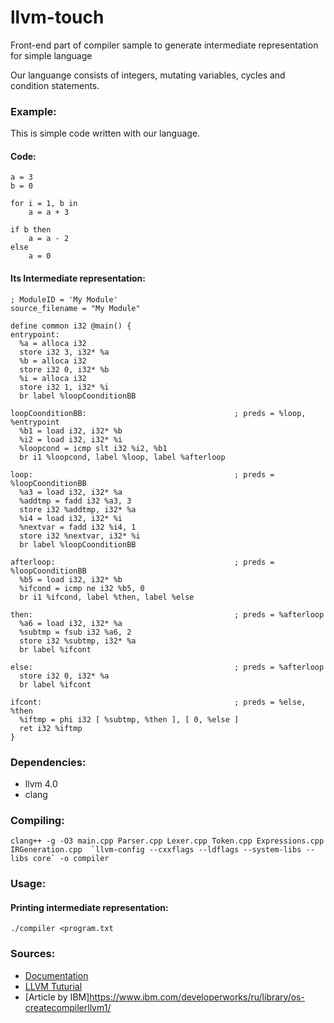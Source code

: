 # llvm-touch

Front-end part of compiler sample to generate intermediate representation for simple language

Our languange consists of integers, mutating variables, cycles and condition statements.

### Example:

This is simple code written with our language.
#### Code:
```
a = 3
b = 0

for i = 1, b in
    a = a + 3

if b then
    a = a - 2
else
    a = 0
```

#### Its Intermediate representation:

```
; ModuleID = 'My Module'
source_filename = "My Module"

define common i32 @main() {
entrypoint:
  %a = alloca i32
  store i32 3, i32* %a
  %b = alloca i32
  store i32 0, i32* %b
  %i = alloca i32
  store i32 1, i32* %i
  br label %loopCoonditionBB

loopCoonditionBB:                                 ; preds = %loop, %entrypoint
  %b1 = load i32, i32* %b
  %i2 = load i32, i32* %i
  %loopcond = icmp slt i32 %i2, %b1
  br i1 %loopcond, label %loop, label %afterloop

loop:                                             ; preds = %loopCoonditionBB
  %a3 = load i32, i32* %a
  %addtmp = fadd i32 %a3, 3
  store i32 %addtmp, i32* %a
  %i4 = load i32, i32* %i
  %nextvar = fadd i32 %i4, 1
  store i32 %nextvar, i32* %i
  br label %loopCoonditionBB

afterloop:                                        ; preds = %loopCoonditionBB
  %b5 = load i32, i32* %b
  %ifcond = icmp ne i32 %b5, 0
  br i1 %ifcond, label %then, label %else

then:                                             ; preds = %afterloop
  %a6 = load i32, i32* %a
  %subtmp = fsub i32 %a6, 2
  store i32 %subtmp, i32* %a
  br label %ifcont

else:                                             ; preds = %afterloop
  store i32 0, i32* %a
  br label %ifcont

ifcont:                                           ; preds = %else, %then
  %iftmp = phi i32 [ %subtmp, %then ], [ 0, %else ]
  ret i32 %iftmp
}
```


### Dependencies: 
* llvm 4.0
* clang

### Compiling:
```
clang++ -g -O3 main.cpp Parser.cpp Lexer.cpp Token.cpp Expressions.cpp IRGeneration.cpp  `llvm-config --cxxflags --ldflags --system-libs --libs core` -o compiler
```

### Usage:

#### Printing intermediate representation:
```
./compiler <program.txt
```

### Sources:

* [Documentation](http://llvm.org/docs/index.html)
* [LLVM Tuturial](http://llvm.org/docs/tutorial/index.html)
* [Article by IBM]https://www.ibm.com/developerworks/ru/library/os-createcompilerllvm1/
